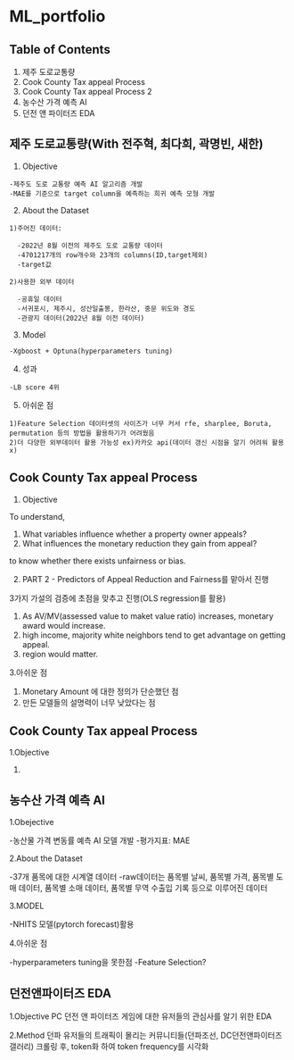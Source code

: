 # ML_portfolio

## Table of Contents

 1. 제주 도로교통량 
 2. Cook County Tax appeal Process
 3. Cook County Tax appeal Process 2
 4. 농수산 가격 예측 AI
 5. 던전 앤 파이터즈 EDA
 
## 제주 도로교통량(With 전주혁, 최다희, 곽명빈, 새한)
  1. Objective
    
    -제주도 도로 교통량 예측 AI 알고리즘 개발
    -MAE를 기준으로 target column을 예측하는 희귀 예측 모형 개발
    
  2. About the Dataset
  
    1)주어진 데이터:
    
      -2022년 8월 이전의 제주도 도로 교통량 데이터
      -4701217개의 row개수와 23개의 columns(ID,target제외)
      -target값
      
    2)사용한 외부 데이터
    
      -공휴일 데이터
      -서귀포시, 제주시, 성산일출봉, 한라산, 중문 위도와 경도
      -관광지 데이터(2022년 8월 이전 데이터)
      
  3. Model
   
    -Xgboost + Optuna(hyperparameters tuning)
    
  4. 성과
   
    -LB score 4위
    
  5. 아쉬운 점
   
    1)Feature Selection 데이터셋의 사이즈가 너무 커서 rfe, sharplee, Boruta, permutation 등의 방법을 활용하기가 어려웠음 
    2)더 다양한 외부데이터 활용 가능성 ex)카카오 api(데이터 갱신 시점을 알기 어려워 활용x)

## Cook County Tax appeal Process
  1. Objective
   
   To understand,
   
   1) What variables influence whether a property owner appeals?
   2) What influences the monetary reduction they gain from appeal?
    
   to know whether there exists unfairness or bias.
  
  2. PART 2 - Predictors of Appeal Reduction and Fairness를 맡아서 진행
   
   3가지 가설의 검증에 초점을 맞추고 진행(OLS regression를 활용)
   
   1) As AV/MV(assessed value to maket value ratio) increases, monetary award would increase.
   2) high income, majority white neighbors tend to get advantage on getting appeal.
   3) region would matter.
   
  3.아쉬운 점
   
   1) Monetary Amount 에 대한 정의가 단순했던 점
   2) 만든 모델들의 설명력이 너무 낮았다는 점
   
## Cook County Tax appeal Process

  1.Objective
  
   1)
   
   
   
   
   
## 농수산 가격 예측 AI

 1.Obejective
  
  -농산물 가격 변동률 예측 AI 모델 개발
  -평가지표: MAE
  
 2.About the Dataset
  
  -37개 품목에 대한 시계열 데이터
  -raw데이터는 품목별 날씨, 품목별 가격, 품목별 도매 데이터, 품목별 소매 데이터, 품목별 무역 수출입 기록 등으로 이루어진 데이터
  
 3.MODEL
  
  -NHITS 모델(pytorch forecast)활용
  
 4.아쉬운 점
 
  -hyperparameters tuning을 못한점
  -Feature Selection?
  
  
## 던전앤파이터즈 EDA

 1.Objective
  PC 던전 앤 파이터즈 게임에 대한 유저들의 관심사를 알기 위한 EDA
 
 2.Method
  던파 유저들의 트래픽이 몰리는 커뮤니티들(던파조선, DC던전앤파이터즈 갤러리) 크롤링 후, token화 하여 token frequency를 시각화
  
  
